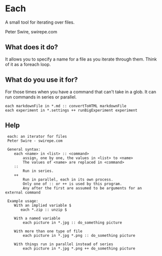 # Each

A small tool for iterating over files.

Peter Swire, swirepe.com

## What does it do?

It allows you to specify a name for a file as you iterate through them.  Think of it as a foreach loop.

## What do you use it for?

For those times when you have a command that can't take in a glob.  It can run commands in series or parallel.

    each markdownFile in *.md :: convertToHTML markdownFile
    each experiment in *.settings ++ runBigExperiment experiment


## Help

	 each: an iterator for files
	 Peter Swire - swirepe.com
	     
	 General syntax:
	    each <name> in <list> :: <command>
	        assign, one by one, the values in <list> to <name>
	        The values of <name> are replaced in <command>
	    ::
	        Run in series.
	    ++
	        Run in parallel, each in its own process.
	        Only one of :: or ++ is used by this program.  
	        Any after the first are assumed to be arguments for an external command
	       
	 Example usage:
	    With an implied variable $
	       each *.zip :: unzip $
	     
	    With a named variable
	        each picture in *.jpg :: do_something picture
	     
	    With more than one type of file
	        each picture in *.jpg *.png :: do_something picture
	    
	    With things run in parallel instead of series
	        each picture in *.jpg *.png ++ do_something picture